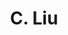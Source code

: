 ---
layout: page
title: C. Liu
description: CMC '26. Fall 25
img: assets/img/photo_fl25.jpg
importance: 3
category: current
related_publications: false
---